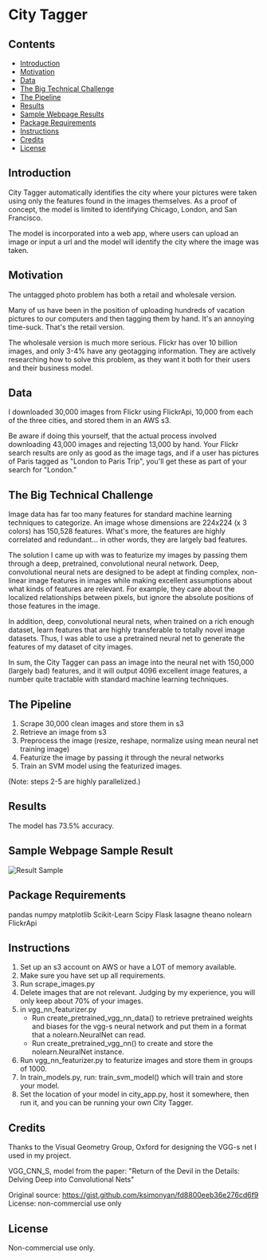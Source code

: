 # City Tagger

## Contents
+ [Introduction](#intro)
+ [Motivation](#motivation)
+ [Data](#data)
+ [The Big Technical Challenge](#challenge)
+ [The Pipeline](#pipeline)
+ [Results](#results)
+ [Sample Webpage Results](#sample)
+ [Package Requirements](#requirements)
+ [Instructions](#instructions)
+ [Credits](#credits)
+ [License](#license)

## <a name="intro">Introduction

City Tagger automatically identifies the city where your pictures were taken using only the features found in the images themselves.  As a proof of concept, the model is limited to identifying Chicago, London, and San Francisco.

The model is incorporated into a web app, where users can upload an image or input a url and the model will identify the city where the image was taken.

## <a name="motivation">Motivation

The untagged photo problem has both a retail and wholesale version.

Many of us have been in the position of uploading hundreds of vacation pictures to our computers and then tagging them by hand.  It's an annoying time-suck.  That's the retail version.

The wholesale version is much more serious.  Flickr has over 10 billion images, and only 3-4% have any geotagging information.  They are actively researching how to solve this problem, as they want it both for their users and their business model.

## <a name="Data">Data
I downloaded 30,000 images from Flickr using FlickrApi, 10,000 from each of the three cities, and stored them in an AWS s3.

Be aware if doing this yourself, that the actual process involved downloading 43,000 images and rejecting 13,000 by hand.  Your Flickr search results are only as good as the image tags, and if a user has pictures of Paris tagged as "London to Paris Trip", you'll get these as part of your search for "London."  

## <a name="challenge">The Big Technical Challenge

Image data has far too many features for standard machine learning techniques to categorize.  An image whose dimensions are 224x224 (x 3 colors) has 150,528 features.  What's more, the features are highly correlated and redundant... in other words, they are largely bad features.

The solution I came up with was to featurize my images by passing them through a deep, pretrained, convolutional neural network.  Deep, convolutional neural nets are designed to be adept at finding complex, non-linear image features in images while making excellent assumptions about what kinds of features are relevant.  For example, they care about the localized relationships between pixels, but ignore the absolute positions of those features in the image.    

In addition, deep, convolutional neural nets, when trained on a rich enough dataset, learn features that are highly transferable to totally novel image datasets.  Thus, I was able to use a pretrained neural net to generate the features of my dataset of city images.

In sum, the City Tagger can pass an image into the neural net with 150,000 (largely bad) features, and it will output 4096 excellent image features, a number quite tractable with standard machine learning techniques.

## <a name="pipeline">The Pipeline

1.  Scrape 30,000 clean images and store them in s3
2.  Retrieve an image from s3
3.  Preprocess the image (resize, reshape, normalize using mean neural net training image)
4.  Featurize the image by passing it through the neural networks
5.  Train an SVM model using the featurized images.

(Note: steps 2-5 are highly parallelized.)

## <a name="results">Results

The model has 73.5% accuracy.

## <a name="sample">Sample Webpage Sample Result

![Result Sample](https://raw.github.com/k-lev/City_Tagger/master/img/webPageSample.png)

## <a name="requirements">Package Requirements
pandas
numpy
matplotlib
Scikit-Learn
Scipy
Flask
lasagne
theano
nolearn
FlickrApi

## <a name="instructions">Instructions

1. Set up an s3 account on AWS or have a LOT of memory available.
2. Make sure you have set up all requirements.
3. Run scrape_images.py
4. Delete images that are not relevant.  Judging by my experience, you will only keep about 70% of your images.
5.  in vgg_nn_featurizer.py
    - Run create_pretrained_vgg_nn_data() to retrieve pretrained weights and biases for the vgg-s neural network and put them in a format that a nolearn.NeuralNet can read.
    - Run create_pretrained_vgg_nn() to create and store the nolearn.NeuralNet instance.
6. Run vgg_nn_featurizer.py to featurize images and store them in groups of 1000.
7.  In train_models.py, run:  train_svm_model() which will train and store your model.
8. Set the location of your model in city_app.py, host it somewhere, then run it, and you can be running your own City Tagger.

## <a name="credits">Credits
Thanks to the Visual Geometry Group, Oxford for designing the VGG-s net I used in my project.

VGG_CNN_S, model from the paper:
  "Return of the Devil in the Details: Delving Deep into Convolutional Nets"

Original source: https://gist.github.com/ksimonyan/fd8800eeb36e276cd6f9
License: non-commercial use only

## <a name="license">License

Non-commercial use only.  
